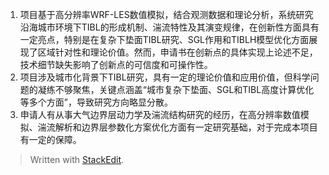 1. 项目基于高分辨率WRF-LES数值模拟，结合观测数据和理论分析，系统研究沿海城市环境下TIBL的形成机制、湍流特性及其演变规律，在创新性方面具有一定亮点，特别是在复杂下垫面TIBL研究、SGL作用和TIBLH模型优化方面展现了区域针对性和理论价值。然而，申请书在创新点的具体实现上论述不足，技术细节缺失影响了创新点的可信度和可操作性。
2. 项目涉及城市化背景下TIBL研究，具有一定的理论价值和应用价值，但科学问题的凝练不够聚焦，关键点涵盖“城市复杂下垫面、SGL和TIBL高度计算优化等多个方面”，导致研究方向略显分散。
3. 申请人有从事大气边界层动力学及湍流结构研究的经历，在高分辨率数值模拟、湍流解析和边界层参数化方案优化方面有一定研究基础，对于完成本项目有一定的保障。


> Written with [StackEdit](https://stackedit.io/).
<!--stackedit_data:
eyJoaXN0b3J5IjpbLTEyNzc2NDczNTcsNDYxMDA3MjUzLDg3Nj
UxODU4NCwtNTgxMzQ2NTU1XX0=
-->